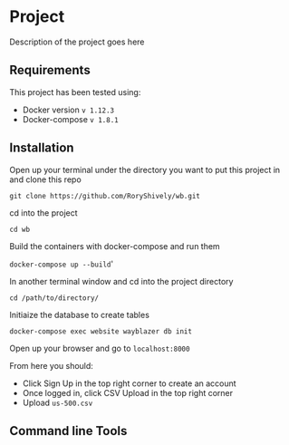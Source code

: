 # Project

Description of the project goes here

## Requirements

This project has been tested using:
 - Docker version `v 1.12.3`
 - Docker-compose `v 1.8.1`

## Installation

Open up your terminal under the directory you want to put this project in and clone this repo

`git clone https://github.com/RoryShively/wb.git`

cd into the project

`cd wb`

Build the containers with docker-compose and run them

`docker-compose up --build`'

In another terminal window and cd into the project directory

`cd /path/to/directory/`

Initiaize the database to create tables

`docker-compose exec website wayblazer db init`

Open up your browser and go to `localhost:8000`

From here you should:
 - Click Sign Up in the top right corner to create an account
 - Once logged in, click CSV Upload in the top right corner
 - Upload `us-500.csv`

## Command line Tools
